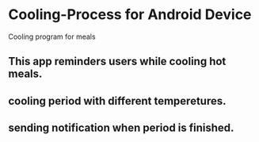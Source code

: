 # Cooling-Process for Android Device
Cooling program for meals

## This app reminders users while cooling hot meals.
## cooling period with different temperetures.
## sending notification when period is finished.
